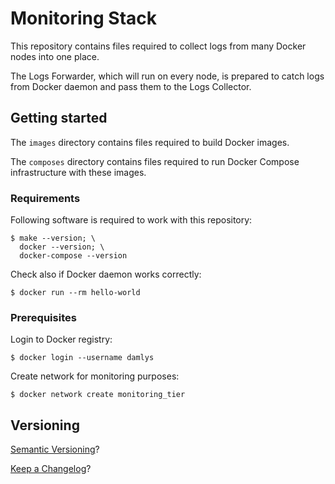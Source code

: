 Monitoring Stack
===

This repository contains files required to collect logs from
many Docker nodes into one place.

The Logs Forwarder, which will run on every node, is prepared 
to catch logs from Docker daemon and pass them to the Logs Collector.

## Getting started

The `images` directory contains files required to build
Docker images.

The `composes` directory contains files required to run
Docker Compose infrastructure with these images.

### Requirements

Following software is required to work with this repository:

```
$ make --version; \
  docker --version; \
  docker-compose --version
```

Check also if Docker daemon works correctly:

```
$ docker run --rm hello-world
```

### Prerequisites

Login to Docker registry:

```
$ docker login --username damlys
```

Create network for monitoring purposes:

```
$ docker network create monitoring_tier
```

## Versioning

[Semantic Versioning](http://semver.org/)?

[Keep a Changelog](https://keepachangelog.com/)?
